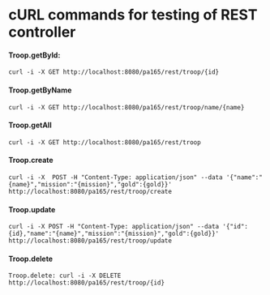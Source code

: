 # cURL commands for testing of REST controller


#### Troop.getById:
```
curl -i -X GET http://localhost:8080/pa165/rest/troop/{id}
```
#### Troop.getByName
```
curl -i -X GET http://localhost:8080/pa165/rest/troop/name/{name}
```
#### Troop.getAll
```
curl -i -X GET http://localhost:8080/pa165/rest/troop
```
#### Troop.create
```
curl -i -X  POST -H "Content-Type: application/json" --data '{"name":"{name}","mission":"{mission}","gold":{gold}}' http://localhost:8080/pa165/rest/troop/create
```
#### Troop.update
```
curl -i -X POST -H "Content-Type: application/json" --data '{"id":{id},"name":"{name}","mission":"{mission}","gold":{gold}}' http://localhost:8080/pa165/rest/troop/update
```
#### Troop.delete
```
Troop.delete: curl -i -X DELETE http://localhost:8080/pa165/rest/troop/{id}
```

